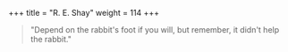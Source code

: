 +++
title = "R. E. Shay"
weight = 114
+++

> "Depend on the rabbit's foot if you will, but remember, it didn't help
> the rabbit."
